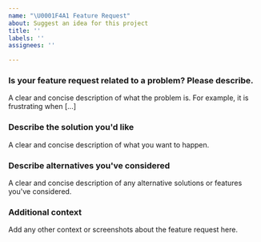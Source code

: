 ```yaml
---
name: "\U0001F4A1 Feature Request"
about: Suggest an idea for this project
title: ''
labels: ''
assignees: ''

---
```


### Is your feature request related to a problem? Please describe.
A clear and concise description of what the problem is. For example, it is frustrating when [...]

### Describe the solution you'd like
A clear and concise description of what you want to happen.

### Describe alternatives you've considered
A clear and concise description of any alternative solutions or features you've considered.

### Additional context
Add any other context or screenshots about the feature request here.
